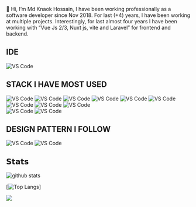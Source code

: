 👋 Hi, I’m Md Knaok Hossain, I have been working professionally as a software developer since Nov 2018. For last (+4) years, I have been working at multiple projects. Interestingly, for last almost four years I have been working with “Vue Js 2/3, Nuxt js, vite and Laravel” for frontend and backend. 



## IDE 
![VS Code](https://img.shields.io/badge/-VSCode-%23007ACC?style=flat-square&logo=visual-studio-code)

## STACK I HAVE MOST USED
![VS Code](https://img.shields.io/badge/Vue%20Js-Javascript-green)
![VS Code](https://img.shields.io/badge/NUXT%20JS-%20-brightgreen)
![VS Code](https://img.shields.io/badge/Angular%20JS-%20-brightgreen)
![VS Code](https://img.shields.io/badge/REST%20API-%20-brightgreen)
![VS Code](https://img.shields.io/badge/Swagger-%20-brightgreen)
![VS Code](https://img.shields.io/badge/MYSQL-%20-brightgreen)
![VS Code](https://img.shields.io/badge/AWS-%20-brightgreen)
![VS Code](https://img.shields.io/badge/DIGITAL%20OCEAN-%20-brightgreen)
![VS Code](https://img.shields.io/badge/Laravel-Php-green)<br />
![VS Code](https://img.shields.io/badge/ES6-%20-green)
![VS Code](https://img.shields.io/badge/Livewire-%20-brightgreen)

## DESIGN PATTERN I FOLLOW
![VS Code](https://img.shields.io/badge/SOLID-%20-brightgreen)
![VS Code](https://img.shields.io/badge/DRY-%20-brightgreen)


## 𝗦𝘁𝗮𝘁𝘀
![github stats](https://github-readme-stats.vercel.app/api?username=kanok-bs&show_icons=true&include_all_commits=true&count_private=true)

[![Top Langs](https://github-readme-stats.vercel.app/api/top-langs/?username=kanok-bs&layout=compact)]

<!-- ![Anurag's GitHub stats](https://github-readme-stats.vercel.app/api?username=anuraghazra&show_icons=true) -->

![](https://komarev.com/ghpvc/?username=kanok-bs&label=PROFILE+VIEWS)

<!---
kanok-bs/kanok-bs is a ✨ special ✨ repository because its `README.md` (this file) appears on your GitHub profile.
You can click the Preview link to take a look at your changes.
--->
